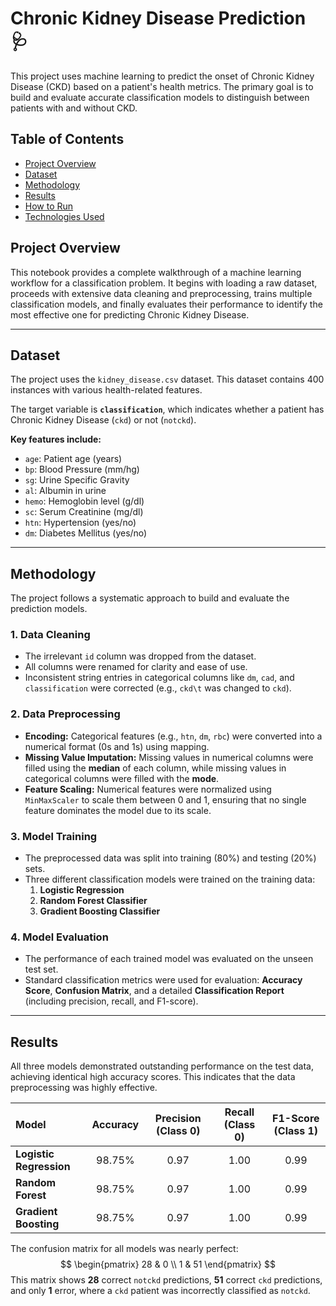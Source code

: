 # Chronic Kidney Disease Prediction 🩺

This project uses machine learning to predict the onset of Chronic Kidney Disease (CKD) based on a patient's health metrics. The primary goal is to build and evaluate accurate classification models to distinguish between patients with and without CKD.

##  Table of Contents

- [Project Overview](#-project-overview)
- [Dataset](#-dataset)
- [Methodology](#-methodology)
- [Results](#-results)
- [How to Run](#-how-to-run)
- [Technologies Used](#-technologies-used)

##  Project Overview

This notebook provides a complete walkthrough of a machine learning workflow for a classification problem. It begins with loading a raw dataset, proceeds with extensive data cleaning and preprocessing, trains multiple classification models, and finally evaluates their performance to identify the most effective one for predicting Chronic Kidney Disease.

---

##  Dataset

The project uses the `kidney_disease.csv` dataset. This dataset contains 400 instances with various health-related features.

The target variable is **`classification`**, which indicates whether a patient has Chronic Kidney Disease (`ckd`) or not (`notckd`).

**Key features include:**
* `age`: Patient age (years)
* `bp`: Blood Pressure (mm/hg)
* `sg`: Urine Specific Gravity
* `al`: Albumin in urine
* `hemo`: Hemoglobin level (g/dl)
* `sc`: Serum Creatinine (mg/dl)
* `htn`: Hypertension (yes/no)
* `dm`: Diabetes Mellitus (yes/no)

---

##  Methodology

The project follows a systematic approach to build and evaluate the prediction models.

### 1. Data Cleaning
* The irrelevant `id` column was dropped from the dataset.
* All columns were renamed for clarity and ease of use.
* Inconsistent string entries in categorical columns like `dm`, `cad`, and `classification` were corrected (e.g., `ckd\t` was changed to `ckd`).

### 2. Data Preprocessing
* **Encoding:** Categorical features (e.g., `htn`, `dm`, `rbc`) were converted into a numerical format (0s and 1s) using mapping.
* **Missing Value Imputation:** Missing values in numerical columns were filled using the **median** of each column, while missing values in categorical columns were filled with the **mode**.
* **Feature Scaling:** Numerical features were normalized using `MinMaxScaler` to scale them between 0 and 1, ensuring that no single feature dominates the model due to its scale.

### 3. Model Training
* The preprocessed data was split into training (80%) and testing (20%) sets.
* Three different classification models were trained on the training data:
    1.  **Logistic Regression**
    2.  **Random Forest Classifier**
    3.  **Gradient Boosting Classifier**

### 4. Model Evaluation
* The performance of each trained model was evaluated on the unseen test set.
* Standard classification metrics were used for evaluation: **Accuracy Score**, **Confusion Matrix**, and a detailed **Classification Report** (including precision, recall, and F1-score).

---

##  Results

All three models demonstrated outstanding performance on the test data, achieving identical high accuracy scores. This indicates that the data preprocessing was highly effective.

| Model | Accuracy | Precision (Class 0) | Recall (Class 0) | F1-Score (Class 1) |
| :--- | :---: | :---: | :---: | :---: |
| **Logistic Regression** | 98.75% | 0.97 | 1.00 | 0.99 |
| **Random Forest** | 98.75% | 0.97 | 1.00 | 0.99 |
| **Gradient Boosting** | 98.75% | 0.97 | 1.00 | 0.99 |

The confusion matrix for all models was nearly perfect:
$$
\begin{pmatrix}
28 & 0 \\
1 & 51
\end{pmatrix}
$$
This matrix shows **28** correct `notckd` predictions, **51** correct `ckd` predictions, and only **1** error, where a `ckd` patient was incorrectly classified as `notckd`.



